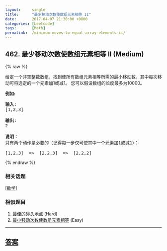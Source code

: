 ```yaml
---
layout:     single
title:      "最少移动次数使数组元素相等 II"
date:       2017-04-07 21:30:00 +0800
categories: [Leetcode]
tags:       [Math]
permalink:  /minimum-moves-to-equal-array-elements-ii/
---
```


## 462. 最少移动次数使数组元素相等 II (Medium)

{% raw %}

<p>给定一个非空整数数组，找到使所有数组元素相等所需的最小移动数，其中每次移动可将选定的一个元素加1或减1。 您可以假设数组的长度最多为10000。</p>

<p><strong>例如:</strong></p>

<pre>
<strong>输入:</strong>
[1,2,3]

<strong>输出:</strong>
2

<strong>说明：
</strong>只有两个动作是必要的（记得每一步仅可使其中一个元素加1或减1）： 

[1,2,3]  =&gt;  [2,2,3]  =&gt;  [2,2,2]
</pre>

{% endraw %}

### 相关话题
  [[数学](https://github.com/openset/leetcode/tree/master/tag/math/README.md)]

### 相似题目
  1. [最佳的碰头地点](/best-meeting-point) (Hard)
  1. [最小移动次数使数组元素相等](/minimum-moves-to-equal-array-elements) (Easy)

---

## [答案](https://github.com/openset/leetcode/tree/master/problems/minimum-moves-to-equal-array-elements-ii)
